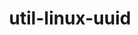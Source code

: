 ---
title: "util-linux-uuid"
layout: cache
categories: [package, v0.21.0]
meta: {"versions": ["2.38.1"], "compilers": ["cce@=15.0.1", "gcc@=11.1.0", "gcc@=11.3.0", "gcc@=11.4.0", "gcc@=12.3.0", "gcc@=7.3.1", "gcc@=7.5.0", "gcc@=9.4.0", "oneapi@=2023.2.0"], "oss": ["amzn2", "rhel8", "ubuntu18.04", "ubuntu20.04", "ubuntu22.04"], "platforms": ["linux"], "targets": ["aarch64", "neoverse_n1", "neoverse_v1", "ppc64le", "x86_64_v3", "zen4"], "stacks": ["aws-isc", "aws-isc-aarch64", "build_systems", "data-vis-sdk", "e4s", "e4s-cray-rhel", "e4s-neoverse_v1", "e4s-oneapi", "e4s-power", "e4s-rocm-external", "gpu-tests", "ml-linux-x86_64-cpu", "ml-linux-x86_64-cuda", "ml-linux-x86_64-rocm", "radiuss", "radiuss-aws", "radiuss-aws-aarch64", "root", "tutorial"], "num_specs": 13, "num_specs_by_stack": {"root": 13, "aws-isc-aarch64": 2, "radiuss-aws-aarch64": 2, "radiuss-aws": 1, "aws-isc": 1, "e4s-cray-rhel": 1, "e4s-neoverse_v1": 1, "e4s-power": 1, "build_systems": 1, "radiuss": 1, "data-vis-sdk": 1, "gpu-tests": 1, "e4s": 1, "e4s-rocm-external": 1, "e4s-oneapi": 1, "ml-linux-x86_64-cuda": 1, "ml-linux-x86_64-cpu": 1, "ml-linux-x86_64-rocm": 1, "tutorial": 2}}
spec_details: [{"hash": "7xqi4ptlx3uhko72rnr2a5surbxz5guo", "compiler": "gcc@=7.3.1", "versions": ["2.38.1"], "os": "amzn2", "platform": "linux", "target": "aarch64", "variants": ["build_system=autotools"], "stacks": ["root", "aws-isc-aarch64", "radiuss-aws-aarch64"], "size": "-", "tarball": "https://binaries.spack.io/v0.21.0/build_cache/linux-amzn2-aarch64/gcc-7.3.1/util-linux-uuid-2.38.1/linux-amzn2-aarch64-gcc-7.3.1-util-linux-uuid-2.38.1-7xqi4ptlx3uhko72rnr2a5surbxz5guo.spack"}, {"hash": "usetsgabky2dnn7li7qinm2sdhcx6bxy", "compiler": "gcc@=7.3.1", "versions": ["2.38.1"], "os": "amzn2", "platform": "linux", "target": "neoverse_n1", "variants": ["build_system=autotools"], "stacks": ["root", "aws-isc-aarch64", "radiuss-aws-aarch64"], "size": "-", "tarball": "https://binaries.spack.io/v0.21.0/build_cache/linux-amzn2-neoverse_n1/gcc-7.3.1/util-linux-uuid-2.38.1/linux-amzn2-neoverse_n1-gcc-7.3.1-util-linux-uuid-2.38.1-usetsgabky2dnn7li7qinm2sdhcx6bxy.spack"}, {"hash": "eecwnxc3kfsqlc5q6eqx6kopjp6sural", "compiler": "gcc@=7.3.1", "versions": ["2.38.1"], "os": "amzn2", "platform": "linux", "target": "x86_64_v3", "variants": ["build_system=autotools"], "stacks": ["radiuss-aws", "root", "aws-isc"], "size": "-", "tarball": "https://binaries.spack.io/v0.21.0/build_cache/linux-amzn2-x86_64_v3/gcc-7.3.1/util-linux-uuid-2.38.1/linux-amzn2-x86_64_v3-gcc-7.3.1-util-linux-uuid-2.38.1-eecwnxc3kfsqlc5q6eqx6kopjp6sural.spack"}, {"hash": "gaypjaoiju5msomrpwiotzoiiicwq4bk", "compiler": "cce@=15.0.1", "versions": ["2.38.1"], "os": "rhel8", "platform": "linux", "target": "zen4", "variants": ["build_system=autotools"], "stacks": ["e4s-cray-rhel", "root"], "size": "-", "tarball": "https://binaries.spack.io/v0.21.0/build_cache/linux-rhel8-zen4/cce-15.0.1/util-linux-uuid-2.38.1/linux-rhel8-zen4-cce-15.0.1-util-linux-uuid-2.38.1-gaypjaoiju5msomrpwiotzoiiicwq4bk.spack"}, {"hash": "6plcml5stlxtwt63xhgye7ehtgnzv7vl", "compiler": "gcc@=11.4.0", "versions": ["2.38.1"], "os": "ubuntu20.04", "platform": "linux", "target": "neoverse_v1", "variants": ["build_system=autotools"], "stacks": ["e4s-neoverse_v1", "root"], "size": "-", "tarball": "https://binaries.spack.io/v0.21.0/build_cache/linux-ubuntu20.04-neoverse_v1/gcc-11.4.0/util-linux-uuid-2.38.1/linux-ubuntu20.04-neoverse_v1-gcc-11.4.0-util-linux-uuid-2.38.1-6plcml5stlxtwt63xhgye7ehtgnzv7vl.spack"}, {"hash": "3ogkagss3cd7vsomff2rs23olxf6p37v", "compiler": "gcc@=9.4.0", "versions": ["2.38.1"], "os": "ubuntu20.04", "platform": "linux", "target": "ppc64le", "variants": ["build_system=autotools"], "stacks": ["e4s-power", "root"], "size": "-", "tarball": "https://binaries.spack.io/v0.21.0/build_cache/linux-ubuntu20.04-ppc64le/gcc-9.4.0/util-linux-uuid-2.38.1/linux-ubuntu20.04-ppc64le-gcc-9.4.0-util-linux-uuid-2.38.1-3ogkagss3cd7vsomff2rs23olxf6p37v.spack"}, {"hash": "hiqzjsbzy6kx5hi5qkvb7wdxfzvf2zkz", "compiler": "gcc@=7.5.0", "versions": ["2.38.1"], "os": "ubuntu18.04", "platform": "linux", "target": "x86_64_v3", "variants": ["build_system=autotools"], "stacks": ["build_systems", "radiuss", "root"], "size": "-", "tarball": "https://binaries.spack.io/v0.21.0/build_cache/linux-ubuntu18.04-x86_64_v3/gcc-7.5.0/util-linux-uuid-2.38.1/linux-ubuntu18.04-x86_64_v3-gcc-7.5.0-util-linux-uuid-2.38.1-hiqzjsbzy6kx5hi5qkvb7wdxfzvf2zkz.spack"}, {"hash": "vb6hkeayg4qb7bywsdnvz4dmgpina72v", "compiler": "gcc@=11.1.0", "versions": ["2.38.1"], "os": "ubuntu20.04", "platform": "linux", "target": "x86_64_v3", "variants": ["build_system=autotools"], "stacks": ["data-vis-sdk", "root", "gpu-tests"], "size": "-", "tarball": "https://binaries.spack.io/v0.21.0/build_cache/linux-ubuntu20.04-x86_64_v3/gcc-11.1.0/util-linux-uuid-2.38.1/linux-ubuntu20.04-x86_64_v3-gcc-11.1.0-util-linux-uuid-2.38.1-vb6hkeayg4qb7bywsdnvz4dmgpina72v.spack"}, {"hash": "qyzvjwfi3sp6c7as2a3fsmot2vd6vuan", "compiler": "gcc@=11.4.0", "versions": ["2.38.1"], "os": "ubuntu20.04", "platform": "linux", "target": "x86_64_v3", "variants": ["build_system=autotools"], "stacks": ["e4s", "e4s-rocm-external", "root"], "size": "-", "tarball": "https://binaries.spack.io/v0.21.0/build_cache/linux-ubuntu20.04-x86_64_v3/gcc-11.4.0/util-linux-uuid-2.38.1/linux-ubuntu20.04-x86_64_v3-gcc-11.4.0-util-linux-uuid-2.38.1-qyzvjwfi3sp6c7as2a3fsmot2vd6vuan.spack"}, {"hash": "hrbd67nrk47tc6cqjnr4m44nelxqrurc", "compiler": "oneapi@=2023.2.0", "versions": ["2.38.1"], "os": "ubuntu20.04", "platform": "linux", "target": "x86_64_v3", "variants": ["build_system=autotools"], "stacks": ["e4s-oneapi", "root"], "size": "-", "tarball": "https://binaries.spack.io/v0.21.0/build_cache/linux-ubuntu20.04-x86_64_v3/oneapi-2023.2.0/util-linux-uuid-2.38.1/linux-ubuntu20.04-x86_64_v3-oneapi-2023.2.0-util-linux-uuid-2.38.1-hrbd67nrk47tc6cqjnr4m44nelxqrurc.spack"}, {"hash": "2cwykbeo4ahbwmvzyskeyi74wmwpgpuf", "compiler": "gcc@=11.3.0", "versions": ["2.38.1"], "os": "ubuntu22.04", "platform": "linux", "target": "x86_64_v3", "variants": ["build_system=autotools"], "stacks": ["ml-linux-x86_64-cuda", "ml-linux-x86_64-cpu", "root", "ml-linux-x86_64-rocm"], "size": "-", "tarball": "https://binaries.spack.io/v0.21.0/build_cache/linux-ubuntu22.04-x86_64_v3/gcc-11.3.0/util-linux-uuid-2.38.1/linux-ubuntu22.04-x86_64_v3-gcc-11.3.0-util-linux-uuid-2.38.1-2cwykbeo4ahbwmvzyskeyi74wmwpgpuf.spack"}, {"hash": "oagevhmyeu65iwvna7pify5q5xyoejfm", "compiler": "gcc@=12.3.0", "versions": ["2.38.1"], "os": "ubuntu22.04", "platform": "linux", "target": "x86_64_v3", "variants": ["build_system=autotools"], "stacks": ["tutorial", "root"], "size": "-", "tarball": "https://binaries.spack.io/v0.21.0/build_cache/linux-ubuntu22.04-x86_64_v3/gcc-12.3.0/util-linux-uuid-2.38.1/linux-ubuntu22.04-x86_64_v3-gcc-12.3.0-util-linux-uuid-2.38.1-oagevhmyeu65iwvna7pify5q5xyoejfm.spack"}, {"hash": "thv4zdpqlzulq6dzneomha3i3wdkmmtt", "compiler": "gcc@=11.4.0", "versions": ["2.38.1"], "os": "ubuntu22.04", "platform": "linux", "target": "x86_64_v3", "variants": ["build_system=autotools"], "stacks": ["tutorial", "root"], "size": "-", "tarball": "https://binaries.spack.io/v0.21.0/build_cache/linux-ubuntu22.04-x86_64_v3/gcc-11.4.0/util-linux-uuid-2.38.1/linux-ubuntu22.04-x86_64_v3-gcc-11.4.0-util-linux-uuid-2.38.1-thv4zdpqlzulq6dzneomha3i3wdkmmtt.spack"}]
---